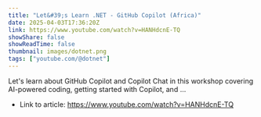 ```yaml
---
title: "Let&#39;s Learn .NET - GitHub Copilot (Africa)"
date: 2025-04-03T17:36:20Z
link: https://www.youtube.com/watch?v=HANHdcnE-TQ
showShare: false
showReadTime: false
thumbnail: images/dotnet.png
tags: ["youtube.com/@dotnet"]
---
```

Let's learn about GitHub Copilot and Copilot Chat in this workshop covering AI-powered coding, getting started with Copilot, and ...

- Link to article: https://www.youtube.com/watch?v=HANHdcnE-TQ